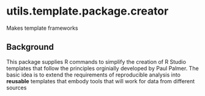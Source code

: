 # utils.template.package.creator
Makes template frameworks

## Background
This package supplies R commands to simplify the creation of R Studio templates that follow the principles orginially developed by Paul Palmer. The basic idea is to extend the requirements of reproducible analysis into **reusable** templates that embody tools that will work for data from different sources 

